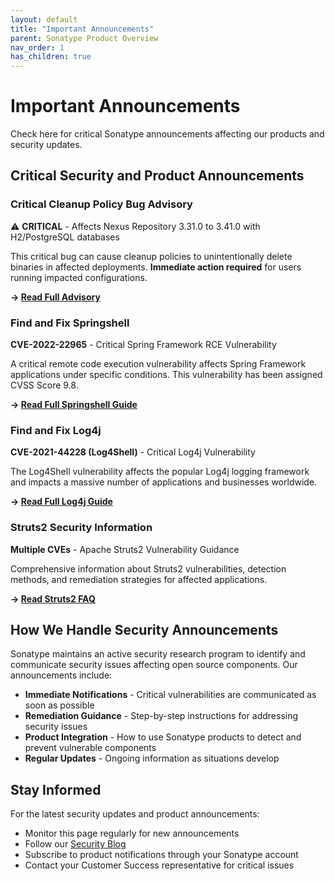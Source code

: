 ```yaml
---
layout: default
title: "Important Announcements"
parent: Sonatype Product Overview
nav_order: 1
has_children: true
---
```


# Important Announcements

Check here for critical Sonatype announcements affecting our products and security updates.

## Critical Security and Product Announcements

### Critical Cleanup Policy Bug Advisory
⚠️ **CRITICAL** - Affects Nexus Repository 3.31.0 to 3.41.0 with H2/PostgreSQL databases

This critical bug can cause cleanup policies to unintentionally delete binaries in affected deployments. **Immediate action required** for users running impacted configurations.

**→ [Read Full Advisory](critical-cleanup-policy-bug-advisory/)**

### Find and Fix Springshell
**CVE-2022-22965** - Critical Spring Framework RCE Vulnerability

A critical remote code execution vulnerability affects Spring Framework applications under specific conditions. This vulnerability has been assigned CVSS Score 9.8.

**→ [Read Full Springshell Guide](find-and-fix-springshell/)**

### Find and Fix Log4j
**CVE-2021-44228 (Log4Shell)** - Critical Log4j Vulnerability

The Log4Shell vulnerability affects the popular Log4j logging framework and impacts a massive number of applications and businesses worldwide.

**→ [Read Full Log4j Guide](find-and-fix-log4j/)**

### Struts2 Security Information
**Multiple CVEs** - Apache Struts2 Vulnerability Guidance

Comprehensive information about Struts2 vulnerabilities, detection methods, and remediation strategies for affected applications.

**→ [Read Struts2 FAQ](struts2-frequently-asked-questions/)**

## How We Handle Security Announcements

Sonatype maintains an active security research program to identify and communicate security issues affecting open source components. Our announcements include:

- **Immediate Notifications** - Critical vulnerabilities are communicated as soon as possible
- **Remediation Guidance** - Step-by-step instructions for addressing security issues  
- **Product Integration** - How to use Sonatype products to detect and prevent vulnerable components
- **Regular Updates** - Ongoing information as situations develop

## Stay Informed

For the latest security updates and product announcements:

- Monitor this page regularly for new announcements
- Follow our [Security Blog](https://blog.sonatype.com/topic/security)
- Subscribe to product notifications through your Sonatype account
- Contact your Customer Success representative for critical issues

